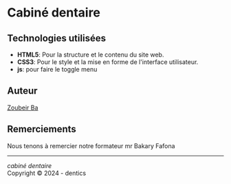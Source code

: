 # Cabiné dentaire

## Technologies utilisées

- **HTML5**: Pour la structure et le contenu du site web.
- **CSS3**: Pour le style et la mise en forme de l'interface utilisateur.
- **js**: pour faire le toggle menu

## Auteur
[Zoubeir Ba](https://github.com/Zoubeir7)

## Remerciements

Nous tenons à remercier notre formateur mr Bakary Fafona

---

*cabiné dentaire*  
Copyright © 2024 - dentics
